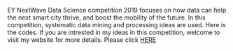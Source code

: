EY NextWave Data Science competition 2019 focuses on how data can help the next smart city thrive, and boost the mobility of the future. In this competition, systematic data mining and processing ideas are used. Here is the codes.
If you are intrested in my ideas in this competition, welcome to visit my website for more details. Please click [HERE](https://www.zhongyu.site/post/2019-6-ey/ 'zhongyu.site')
